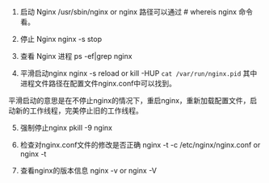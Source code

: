 1. 启动 Nginx
/usr/sbin/nginx
or
nginx
路径可以通过 # whereis nginx 命令看。

2. 停止 Nginx
nginx -s stop
3. 查看 Nginx 进程
ps -ef|grep nginx
4. 平滑启动nginx
nginx -s reload
or
kill -HUP `cat /var/run/nginx.pid`
其中进程文件路径在配置文件nginx.conf中可以找到。

平滑启动的意思是在不停止nginx的情况下，重启nginx，重新加载配置文件，启动新的工作线程，完美停止旧的工作线程。

5. 强制停止nginx
pkill -9 nginx

6. 检查对nginx.conf文件的修改是否正确
nginx -t -c /etc/nginx/nginx.conf
or
nginx -t

7. 查看nginx的版本信息
nginx -v
or
nginx -V

